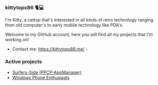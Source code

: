 ### kittytopx86 🐈💻

I'm Kitty, a cattop that's interested in all kinds of retro technology ranging from old computer's to early mobile technology like PDA's.

Welcome to my GitHub account, here you will find all my projects that I'm working on!
  - Contact me: https://kittytopx86.me/ -
<!-- Hey there (=^･ω･^=) -->

### Active projects 
- [Surfers-Side (PPCP-AppManager)](http://appmanager.ppcplanet.org/) 
- [Windows Phone Enthusiasts](https://WindowsPhoneEnthusiasts.github.io/) 
